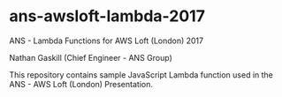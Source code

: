 # ans-awsloft-lambda-2017
ANS - Lambda Functions for AWS Loft (London) 2017

Nathan Gaskill (Chief Engineer - ANS Group)

This repository contains sample JavaScript Lambda function used in the ANS - AWS Loft (London) Presentation.
